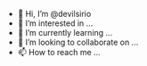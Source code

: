 - 👋 Hi, I’m @devilsirio
- 👀 I’m interested in ...
- 🌱 I’m currently learning ...
- 💞️ I’m looking to collaborate on ...
- 📫 How to reach me ...

<!---
devilsirio/devilsirio is a ✨ special ✨ repository because its `README.md` (this file) appears on your GitHub profile.
You can click the Preview link to take a look at your changes.
--->
